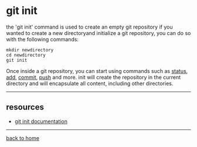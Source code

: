 # git init
the 'git init' command is used to create an empty git repository
if you wanted to create a new directoryand initialize a git repository, you can do so with the following commands:
```
mkdir newdirectory
cd newdirectory
git init
```
Once inside a git repository, you can start using commands such as
[status](./status.md), [add](./add.md), [commit](./commit.md,), [push](./push.md) and more. 
    init will create the repository in the current directory and will encapsulate all content, including other directories.

---
## resources
- [git init documentation](https://git-scm.com/docs/git-init)
---
[back to home](..readme.md)
